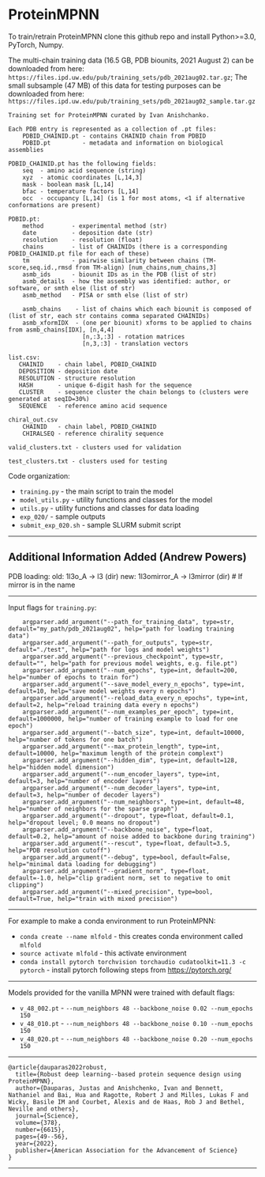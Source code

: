 # ProteinMPNN
To train/retrain ProteinMPNN clone this github repo and install Python>=3.0, PyTorch, Numpy. 

The multi-chain training data (16.5 GB, PDB biounits, 2021 August 2) can be downloaded from here: `https://files.ipd.uw.edu/pub/training_sets/pdb_2021aug02.tar.gz`; The small subsample (47 MB) of this data for testing purposes can be downloaded from here: `https://files.ipd.uw.edu/pub/training_sets/pdb_2021aug02_sample.tar.gz`

```
Training set for ProteinMPNN curated by Ivan Anishchanko.

Each PDB entry is represented as a collection of .pt files:
    PDBID_CHAINID.pt - contains CHAINID chain from PDBID
    PDBID.pt         - metadata and information on biological assemblies

PDBID_CHAINID.pt has the following fields:
    seq  - amino acid sequence (string)
    xyz  - atomic coordinates [L,14,3]
    mask - boolean mask [L,14]
    bfac - temperature factors [L,14]
    occ  - occupancy [L,14] (is 1 for most atoms, <1 if alternative conformations are present)

PDBID.pt:
    method        - experimental method (str)
    date          - deposition date (str)
    resolution    - resolution (float)
    chains        - list of CHAINIDs (there is a corresponding PDBID_CHAINID.pt file for each of these)
    tm            - pairwise similarity between chains (TM-score,seq.id.,rmsd from TM-align) [num_chains,num_chains,3]
    asmb_ids      - biounit IDs as in the PDB (list of str)
    asmb_details  - how the assembly was identified: author, or software, or smth else (list of str)
    asmb_method   - PISA or smth else (list of str)

    asmb_chains    - list of chains which each biounit is composed of (list of str, each str contains comma separated CHAINIDs)
    asmb_xformIDX  - (one per biounit) xforms to be applied to chains from asmb_chains[IDX], [n,4,4]
                     [n,:3,:3] - rotation matrices
                     [n,3,:3] - translation vectors

list.csv:
   CHAINID    - chain label, PDBID_CHAINID
   DEPOSITION - deposition date
   RESOLUTION - structure resolution
   HASH       - unique 6-digit hash for the sequence
   CLUSTER    - sequence cluster the chain belongs to (clusters were generated at seqID=30%)
   SEQUENCE   - reference amino acid sequence

chiral_out.csv
    CHAINID   - chain label, PDBID_CHAINID
    CHIRALSEQ - reference chirality sequence

valid_clusters.txt - clusters used for validation

test_clusters.txt - clusters used for testing
```

Code organization:
* `training.py` - the main script to train the model
* `model_utils.py` - utility functions and classes for the model
* `utils.py` - utility functions and classes for data loading
* `exp_020/` - sample outputs
* `submit_exp_020.sh` - sample SLURM submit script
-----------------------------------------------------------------------------------------------------
## Additional Information Added (Andrew Powers)

PDB loading:
    old: 1l3o_A -> l3 (dir)
    new: 1l3omirror_A -> l3mirror (dir) # If mirror is in the name

-----------------------------------------------------------------------------------------------------
Input flags for `training.py`:
```
    argparser.add_argument("--path_for_training_data", type=str, default="my_path/pdb_2021aug02", help="path for loading training data")
    argparser.add_argument("--path_for_outputs", type=str, default="./test", help="path for logs and model weights")
    argparser.add_argument("--previous_checkpoint", type=str, default="", help="path for previous model weights, e.g. file.pt")
    argparser.add_argument("--num_epochs", type=int, default=200, help="number of epochs to train for")
    argparser.add_argument("--save_model_every_n_epochs", type=int, default=10, help="save model weights every n epochs")
    argparser.add_argument("--reload_data_every_n_epochs", type=int, default=2, help="reload training data every n epochs")
    argparser.add_argument("--num_examples_per_epoch", type=int, default=1000000, help="number of training example to load for one epoch")
    argparser.add_argument("--batch_size", type=int, default=10000, help="number of tokens for one batch")
    argparser.add_argument("--max_protein_length", type=int, default=10000, help="maximum length of the protein complext")
    argparser.add_argument("--hidden_dim", type=int, default=128, help="hidden model dimension")
    argparser.add_argument("--num_encoder_layers", type=int, default=3, help="number of encoder layers")
    argparser.add_argument("--num_decoder_layers", type=int, default=3, help="number of decoder layers")
    argparser.add_argument("--num_neighbors", type=int, default=48, help="number of neighbors for the sparse graph")
    argparser.add_argument("--dropout", type=float, default=0.1, help="dropout level; 0.0 means no dropout")
    argparser.add_argument("--backbone_noise", type=float, default=0.2, help="amount of noise added to backbone during training")
    argparser.add_argument("--rescut", type=float, default=3.5, help="PDB resolution cutoff")
    argparser.add_argument("--debug", type=bool, default=False, help="minimal data loading for debugging")
    argparser.add_argument("--gradient_norm", type=float, default=-1.0, help="clip gradient norm, set to negative to omit clipping")
    argparser.add_argument("--mixed_precision", type=bool, default=True, help="train with mixed precision")
```
-----------------------------------------------------------------------------------------------------
For example to make a conda environment to run ProteinMPNN:
* `conda create --name mlfold` - this creates conda environment called `mlfold`
* `source activate mlfold` - this activate environment
* `conda install pytorch torchvision torchaudio cudatoolkit=11.3 -c pytorch` - install pytorch following steps from https://pytorch.org/
-----------------------------------------------------------------------------------------------------
Models provided for the vanilla MPNN were trained with default flags:
* `v_48_002.pt` - `--num_neighbors 48 --backbone_noise 0.02 --num_epochs 150`
* `v_48_010.pt` - `--num_neighbors 48 --backbone_noise 0.10 --num_epochs 150`
* `v_48_020.pt` - `--num_neighbors 48 --backbone_noise 0.20 --num_epochs 150`
-----------------------------------------------------------------------------------------------------
```
@article{dauparas2022robust,
  title={Robust deep learning--based protein sequence design using ProteinMPNN},
  author={Dauparas, Justas and Anishchenko, Ivan and Bennett, Nathaniel and Bai, Hua and Ragotte, Robert J and Milles, Lukas F and Wicky, Basile IM and Courbet, Alexis and de Haas, Rob J and Bethel, Neville and others},
  journal={Science},
  volume={378},
  number={6615},
  pages={49--56},
  year={2022},
  publisher={American Association for the Advancement of Science}
}
```
-----------------------------------------------------------------------------------------------------

